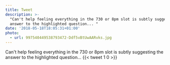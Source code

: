 ```yaml
---
title: Tweet
description: >-
  "Can't help feeling everything in the 730 or 8pm slot is subtly suggesting the
  answer to the highlighted question... "
date: '2018-05-18T18:05:31+01:00'
photo:
  - url: 997540449538793472-Ddf5vBtUwAARvks.jpg
---
```

Can't help feeling everything in the 730 or 8pm slot is subtly suggesting the answer to the highlighted question... 
      {{< tweet 1 0 >}}
    
